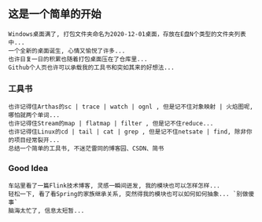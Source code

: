 ## 这是一个简单的开始

    Windows桌面满了, 打包文件夹命名为2020-12-01桌面，存放在E盘N个类型的文件夹列表中...
    一个全新的桌面诞生, 心情又愉悦了许多...
    也许日复一日的积累也随着打包桌面压在了仓库里...
    Github个人页也许可以承载我的工具书和突如其来的好想法... 

### 工具书

    也许记得住Arthas的sc | trace | watch | ognl , 但是记不住对象映射 | 火焰图呢, 哪怕就两个单词...
    也许记得住Stream的map | flatmap | filter , 但是记不住reduce...
    也许记得住Linux的cd | tail | cat | grep , 但是记不住netsate | find, 除非你的项目经常裂开...
    总结一个简单的工具书, 不迷茫雷同的博客园、CSDN、简书

### Good Idea
    车站里看了一篇Flink技术博客, 灵感一瞬间迸发, 我的模块也可以怎样怎样...
    轻松一下, 看了看Spring的家族继承关系, 突然得我的模块也可以如何如何抽象... `别做傻事`
    脑海太忙了, 信息太短暂...  
    
